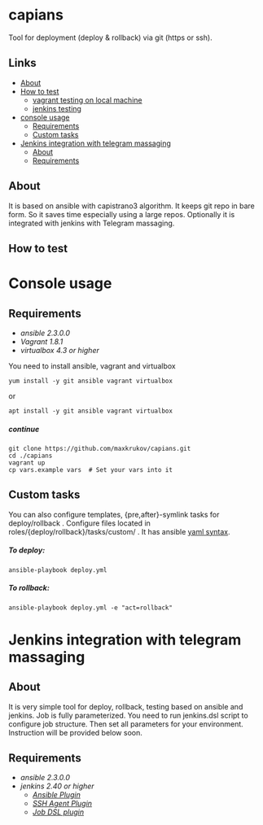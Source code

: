 # capians
Tool for deployment (deploy & rollback) via git (https or ssh).

## **Links**
- [About](https://github.com/maxkrukov/capians/tree/test#about)
- [How to test](https://github.com/maxkrukov/capians/tree/test#how-to-test)
  - [vagrant testing on local machine]()
  - [jenkins testing]()
- [console usage](https://github.com/maxkrukov/capians/blob/test/README.md#console-usage)
  - [Requirements](https://github.com/maxkrukov/capians/tree/test#requirements)
  - [Custom tasks](https://github.com/maxkrukov/capians/tree/test#custom-tasks)
- [Jenkins integration with telegram massaging]()  
  - [About](https://github.com/maxkrukov/capians/tree/test#about-1)
  - [Requirements](https://github.com/maxkrukov/capians/tree/test#requirements-1)


## About
It is based on ansible with capistrano3 algorithm.
It keeps git repo in bare form. So it saves time 
especially using a large repos. Optionally it is integrated with jenkins
with Telegram massaging.

## **How to test**

# Console usage

## Requirements
- *ansible 2.3.0.0*
- *Vagrant 1.8.1*
- *virtualbox 4.3 or higher*

You need to install ansible, vagrant and virtualbox
```
yum install -y git ansible vagrant virtualbox
```
or
```
apt install -y git ansible vagrant virtualbox
```
##### continue
```
git clone https://github.com/maxkrukov/capians.git
cd ./capians
vagrant up
cp vars.example vars  # Set your vars into it
```
## Custom tasks

You can also configure templates, {pre,after}-symlink tasks for deploy/rollback .
Configure files located in roles/{deploy/rollback}/tasks/custom/ .
It has ansible [yaml syntax](http://docs.ansible.com/ansible/list_of_all_modules.html).


##### To deploy:
```
ansible-playbook deploy.yml 
```
##### To rollback:
```
ansible-playbook deploy.yml -e "act=rollback"
```

# Jenkins integration with telegram massaging

## About
It is very simple tool for deploy, rollback, testing based on ansible and jenkins. Job is fully parameterized. 
You need to run jenkins.dsl script to configure job structure. Then set all parameters for your environment.
Instruction will be provided below soon.


## Requirements
- *ansible 2.3.0.0*
- *jenkins 2.40 or higher*
   - [*Ansible Plugin*](https://wiki.jenkins-ci.org/display/JENKINS/Ansible+Plugin)
   - [*SSH Agent Plugin*](https://wiki.jenkins-ci.org/display/JENKINS/SSH+Agent+Plugin)
   - [*Job DSL plugin*](https://plugins.jenkins.io/job-dsl)


